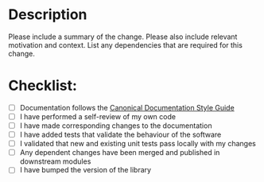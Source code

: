 # Description

Please include a summary of the change. Please also include relevant motivation and context. List any dependencies that are required for this change.

# Checklist:

- [ ] Documentation follows the [Canonical Documentation Style Guide](https://docs.ubuntu.com/styleguide/en)
- [ ] I have performed a self-review of my own code
- [ ] I have made corresponding changes to the documentation
- [ ] I have added tests that validate the behaviour of the software
- [ ] I validated that new and existing unit tests pass locally with my changes
- [ ] Any dependent changes have been merged and published in downstream modules
- [ ] I have bumped the version of the library
